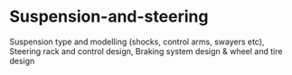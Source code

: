 # Suspension-and-steering
Suspension type and modelling (shocks, control arms, swayers etc), Steering rack and control design, Braking system design &amp; wheel and tire design
